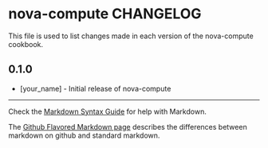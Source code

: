# nova-compute CHANGELOG

This file is used to list changes made in each version of the nova-compute cookbook.

## 0.1.0
- [your_name] - Initial release of nova-compute

- - -
Check the [Markdown Syntax Guide](http://daringfireball.net/projects/markdown/syntax) for help with Markdown.

The [Github Flavored Markdown page](http://github.github.com/github-flavored-markdown/) describes the differences between markdown on github and standard markdown.
